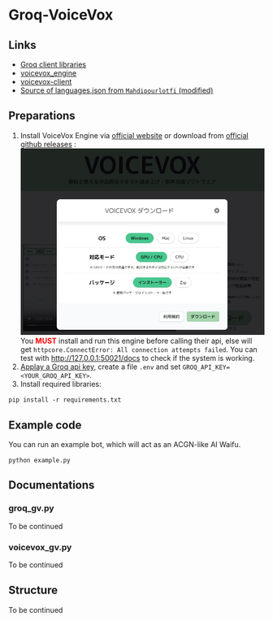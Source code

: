 # Groq-VoiceVox

## Links
- [Groq client libraries](https://console.groq.com/docs/libraries)
- [voicevox_engine](https://github.com/VOICEVOX/voicevox_engine/tree/master)
- [voicevox-client](https://github.com/voicevox-client/python)
- [Source of languages.json from ```Mahdipourlotfi``` (modified)](https://gist.github.com/jrnk/8eb57b065ea0b098d571)

## Preparations
1. Install VoiceVox Engine via [official website](https://voicevox.hiroshiba.jp/) or download from [official github releases](https://github.com/VOICEVOX/voicevox_engine/releases) :
![image](https://github.com/LunaticGhoulPiano/Groq-VoiceVox/blob/master/pics/VoiceVox_Engine.jpg?raw=true)
You <b><font color = "red">MUST</font></b> install and run this engine before calling their api, else will get ```httpcore.ConnectError: All connection attempts failed```.
You can test with http://127.0.0.1:50021/docs to check if the system is working.
2. [Applay a Groq api key](https://console.groq.com/keys), create a file ```.env``` and set ```GROQ_API_KEY=<YOUR_GROQ_API_KEY>```.
3. Install required libraries:
```
pip install -r requirements.txt
```

## Example code
You can run an example bot, which will act as an ACGN-like AI Waifu.
```
python example.py
```

## Documentations
### groq_gv.py
To be continued
### voicevox_gv.py
To be continued

## Structure
To be continued